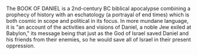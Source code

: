 The BOOK OF DANIEL is a 2nd-century BC biblical apocalypse combining a prophecy of history with an eschatology (a portrayal of end times) which is both cosmic in scope and political in its focus. In more mundane language, it is "an account of the activities and visions of Daniel, a noble Jew exiled at Babylon," its message being that just as the God of Israel saved Daniel and his friends from their enemies, so he would save all of Israel in their present oppression.
